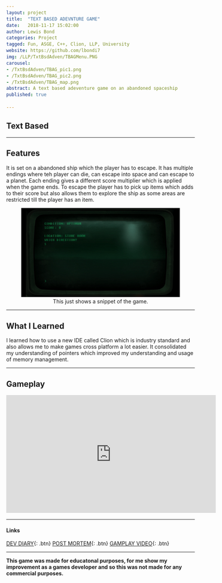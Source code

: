 ```yaml
---
layout: project
title:  "TEXT BASED ADEVNTURE GAME"
date:   2018-11-17 15:02:00
author: Lewis Bond
categories: Project
tagged: Fun, ASGE, C++, Clion, LLP, University
website: https://github.com/lbondi7
img: /LLP/TxtBsdAdven/TBAGMenu.PNG
carousel:
- /TxtBsdAdven/TBAG_pic1.png
- /TxtBsdAdven/TBAG_pic2.png
- /TxtBsdAdven/TBAG_map.png
abstract: A text based adeventure game on an abandoned spaceship
published: true

---
```


## Text Based 

---

## Features

It is set on a abandoned ship which the player has to escape. It has multiple endings where teh player can die, can escape into space and can escape to a planet. Each ending gives a different score multiplier which is applied when the game ends. To escape the player has to pick up items which adds to their score but also allows them to explore the ship as some areas are restricted till the player has an item. 

<center>
<figure>
    <a href="/assets/img/blog/TxBsdAdvenBlog/TBAG.gif"><img src="/assets/img/blog/TxBsdAdvenBlog/TBAG.gif"></a>
    <figcaption>This just shows a snippet of the game.</figcaption>
</figure>
</center>

---

## What I Learned

I learned how to use a new IDE called Clion which is industry standard and also allows me to make games cross platform a lot easier. It consolidated my understanding of pointers which improved my understanding and usage of memory management.

---

## Gameplay

<p style="text-align: center">
<iframe width="560" height="315" src="https://www.youtube.com/embed/l131Fc57Yfs" frameborder="0" allow="accelerometer; autoplay; encrypted-media; gyroscope; picture-in-picture" allowfullscreen></iframe>
</p>

---

#### Links

[DEV DIARY](https://lbondi7.github.io/developer%20diary/low%20level%20programming%20dev%20diary/text%20based%20adventure%20dev%20diary/llp-dd-TBAG-1){: .btn}
[POST MORTEM](https://lbondi7.github.io/developer%20diary/low%20level%20programming%20dev%20diary/text%20based%20adventure%20dev%20diary/post%20mortem/llp-dd-TBAG-post_mortem){: .btn}
[GAMPLAY VIDEO](https://www.youtube.com/watch?v=l131Fc57Yfs){: .btn}

---

**This game was made for educatonal purposes, for me show my improvement as a games developer and so this was not made for any commercial purposes.** 
